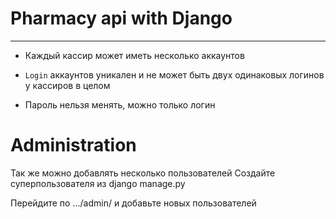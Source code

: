 # Pharmacy api with Django

___
- Каждый кассир может иметь несколько аккаунтов

- `Login` аккаунтов уникален и не может быть двух одинаковых логинов у кассиров в целом
- Пароль нельзя менять, можно только логин
# Administration
Так же можно добавлять несколько пользователей
Создайте суперпользователя из django manage.py

Перейдите по .../admin/ и добавьте новых пользователей
